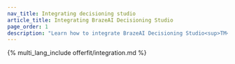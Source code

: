 ```yaml
---
nav_title: Integrating decisioning studio
article_title: Integrating BrazeAI Decisioning Studio
page_order: 1
description: "Learn how to integrate BrazeAI Decisioning Studio<sup>TM</sup> into Braze and partner with the AI Expert Services team to build use cases that apply AI for 1:1 decision-making to improve your key business metrics."
---
```


{% multi_lang_include offerfit/integration.md %}
